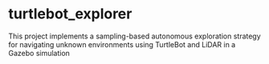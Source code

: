 # turtlebot_explorer
This project implements a sampling-based autonomous exploration strategy for navigating unknown environments using TurtleBot and LiDAR in a Gazebo simulation
